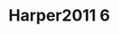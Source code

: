 # Harper2011 6
<a name="material" />
<script type="application/ld+json">

  {
    "@context": "https://schema.org/",
    "@type": "ChemicalSubstance",
    "http://purl.org/dc/terms/conformsTo":
      {
        "@type": "CreativeWork",
        "@id": "https://bioschemas.org/profiles/ChemicalSubstance/0.4-RELEASE/"
      },
    "@id": "https://egonw.github.io/nanowiki/nanowiki96.html#material",
    "name": "Harper2011 6",
    "sameAs: "http://127.0.0.1/mediawiki/index.php/Special:URIResolver/Harper2011_6"
  }
</script>

